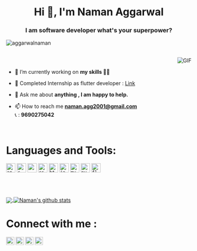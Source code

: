 <h1 align="center">Hi 👋, I'm Naman Aggarwal</h1>
<h3 align="center">I am software developer what's your superpower?</h3>
<p align="left"> <img src="https://komarev.com/ghpvc/?username=aggarwalnaman" alt="aggarwalnaman" /> </p>

<br>

  <img align="right" alt="GIF" src="https://media.giphy.com/media/836HiJc7pgzy8iNXCn/giphy.gif" />
  
  <br>

- 🔭 I’m currently working on **my skills 👨‍💻**

- 👯 Completed Internship as flutter developer : [Link](https://github.com/aggarwalnaman/Jewls)

- 💬 Ask me about **anything , I am happy to help.**

- 📫 How to reach me **naman.agg2001@gmail.com** <br>
                  📞 : **9690275042**

<br>


# **Languages and Tools:**  

<code><img src="https://user-images.githubusercontent.com/42396114/88472701-5d128d00-cf33-11ea-8ca5-aeab389449a3.png" alt="android" width="25" height="25"></code>
<code><img src="https://user-images.githubusercontent.com/42396114/88472729-a7940980-cf33-11ea-954e-a153897617fa.png" alt="c" width="25" height="25"></code>
<code><img src="https://user-images.githubusercontent.com/42396114/88472744-c98d8c00-cf33-11ea-9458-e504733194bb.png" width="25" height="25"></code>
<code><img src="https://user-images.githubusercontent.com/42396114/88472762-0063a200-cf34-11ea-9dd7-1022c2703109.png" alt="css3" width="25" height="25"></code>
<code><img src="https://user-images.githubusercontent.com/42396114/88472771-1d987080-cf34-11ea-9b1d-7730d8689165.png" alt="html5" width="25" height="25"></code>
<code><img src="https://user-images.githubusercontent.com/42396114/88472812-82ec6180-cf34-11ea-92b8-9cd31daec29f.png" alt="java" width="25" height="25"></code>
<code><img src="https://user-images.githubusercontent.com/42396114/88472824-a7483e00-cf34-11ea-9ac8-fd17ee929818.png" alt="mysql" width="25" height="25"></code>
<code><img src="https://user-images.githubusercontent.com/42396114/88472841-d8287300-cf34-11ea-8407-2c8b135352e2.png" alt="python" width="25" height="25"></code> 
<code><img src="https://cdn.worldvectorlogo.com/logos/flutter-logo.svg" alt="flutter" width="25" height="25"></code> 


<br><br>

<a href="https://github.com/aggarwalnaman">
  <img align="center" src="https://github-readme-stats.vercel.app/api/top-langs/?username=aggarwalnaman&theme=dark&hide_langs_below=1" />
</a>
<a href="https://github.com/aggarwalnaman">
 <img align="center" src="https://github-readme-stats.vercel.app/api?username=aggarwalnaman&show_icons=true&theme=dracula&line_height=27" alt="Naman's github stats"/>
</a>


# Connect with me :

<a href="https://twitter.com/namanag17473559" target="blank"><img align="center" src="https://cdn.jsdelivr.net/npm/simple-icons@3.0.1/icons/twitter.svg" alt="namanag17473559" height="22" width="22" /></a> 
<a href="https://linkedin.com/in/naman78" target="blank"><img align="center" src="https://cdn.jsdelivr.net/npm/simple-icons@3.0.1/icons/linkedin.svg" alt="naman78" height="22" width="22" /></a> 
<a href="https://fb.com/naman.aggarwal.16940" target="blank"><img align="center" src="https://cdn.jsdelivr.net/npm/simple-icons@3.0.1/icons/facebook.svg" alt="naman.aggarwal.16940" height="22" width="22" /></a> 
<a href="https://instagram.com/aggarwalnaman78" target="blank"><img align="center" src="https://cdn.jsdelivr.net/npm/simple-icons@3.0.1/icons/instagram.svg" alt="aggarwalnaman78" height="22" width="22" /></a>
 
